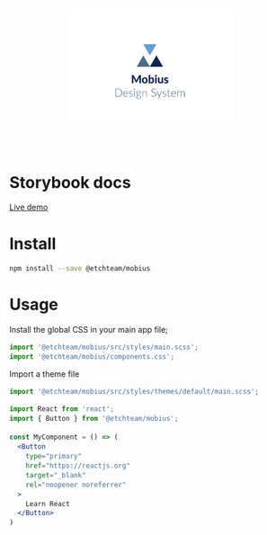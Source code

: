 <h1 align="center">
	<img width="300" src="https://raw.githubusercontent.com/etchteam/mobius-logo/main/logo.png" alt="Mobius design system">
	<br>
  <br>
</h1>

# Storybook docs

[Live demo](https://mobius.wrap.org.uk)

# Install

```bash
npm install --save @etchteam/mobius
```

# Usage

Install the global CSS in your main app file;

```js
import '@etchteam/mobius/src/styles/main.scss';
import '@etchteam/mobius/components.css';
```

Import a theme file

```js
import '@etchteam/mobius/src/styles/themes/default/main.scss';
```

```jsx
import React from 'react';
import { Button } from '@etchteam/mobius';

const MyComponent = () => (
  <Button
    type="primary"
    href="https://reactjs.org"
    target="_blank"
    rel="noopener noreferrer"
  >
    Learn React
  </Button>
)
```
